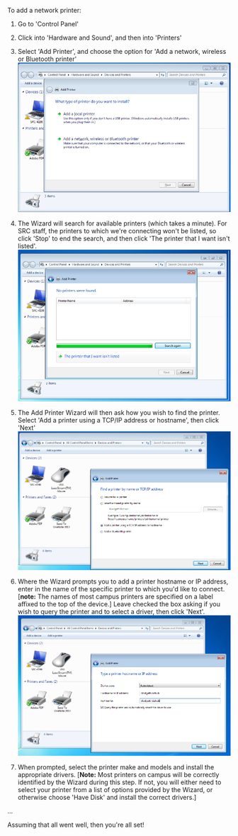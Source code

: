 To add a network printer:

1. Go to 'Control Panel'

1. Click into 'Hardware and Sound', and then into 'Printers'

1. Select 'Add Printer', and choose the option for 'Add a network, wireless or Bluetooth printer'
![](../images/src-printer-setup/01_add-printer.png)

1. The Wizard will search for available printers (which takes a minute).  For SRC staff, the printers to which we're connecting won't be listed, so click 'Stop' to end the search, and then click 'The printer that I want isn't listed'.
![](../images/src-printer-setup/02_add-printer.png)

1. The Add Printer Wizard will then ask how you wish to find the printer.  Select 'Add a printer using a TCP/IP address or hostname', then click 'Next'
![](../images/src-printer-setup/03_add-printer-search.png)

1. Where the Wizard prompts you to add a printer hostname or IP address, enter in the name of the specific printer to which you'd like to connect. [**note:** The names of most campus printers are specified on a label affixed to the top of the device.]  Leave checked the box asking if you wish to query the printer and to select a driver, then click 'Next'.
![](../images/src-printer-setup/04_add-printer-search.png)

1. When prompted, select the printer make and models and install the appropriate drivers. [**Note:** Most printers on campus will be correctly identified by the Wizard during this step. If not, you will either need to select your printer from a list of options provided by the Wizard, or otherwise choose 'Have Disk' and install the correct drivers.]

...

Assuming that all went well, then you're all set!
